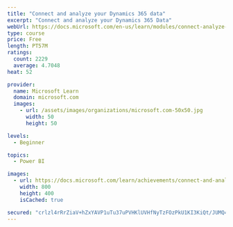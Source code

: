 ```yaml
---
title: "Connect and analyze your Dynamics 365 data​"
excerpt: "Connect and analyze your Dynamics 365 Data​"
webUrl: https://docs.microsoft.com/en-us/learn/modules/connect-analyze-dynamics-365-data/
type: course
price: Free
length: PT57M
ratings:
  count: 2229
  average: 4.7048
heat: 52

provider:
  name: Microsoft Learn
  domain: microsoft.com
  images:
    - url: /assets/images/organizations/microsoft.com-50x50.jpg
      width: 50
      height: 50

levels:
  - Beginner

topics:
  - Power BI

images:
  - url: https://docs.microsoft.com/learn/achievements/connect-and-analyze-your-microsoft-dynamics-365-data-social.png
    width: 800
    height: 400
    isCached: true

secured: "crlzl4rRrZiaV+hZxYAVP1uTu37uPVHKlUVHfNyTzFOzPkU1KI3KiQt/JUMQ484JXTrIsLkf9LvZyD88m2MVB/ZTlSS4TRrf1+nkPJV5hNnIXUfg+LjYCQlbDkLuLCBUlW/57Yq6RrKz9zhWtMBKsqocENYRuWToCXXUdb/BFYnZ3EpaKa5oOjbXVuvlYWBvfrwNfiKGtZ2lWZX6i5crCH/z7t6X3ycoqRA4AWx9fXd4zQ8yej2FB0YjALDFJfuItnjdNdjIU1iCT9F+tsPVwJU2ZPIGEs58SlLyxkibDUoJP2/n433lCWz9tEdbsiHxIUBcjsVez3ifSXNDJxC9vU4ujJOLl74yZT4uYd3STfjjAf2I01Z6E5YMjShKA4rVrByeYCssXC0mgVTZkgQd6YBRRaRmisxPksA39z/wzWA=;CwZF3jP0wpxSbLRZ+H0KPw=="
---
```


